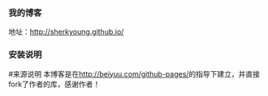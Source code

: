 ### 我的博客

地址：http://sherkyoung.github.io/

### 安装说明

#来源说明
本博客是在<http://beiyuu.com/github-pages/>的指导下建立，并直接fork了作者的库，感谢作者！







